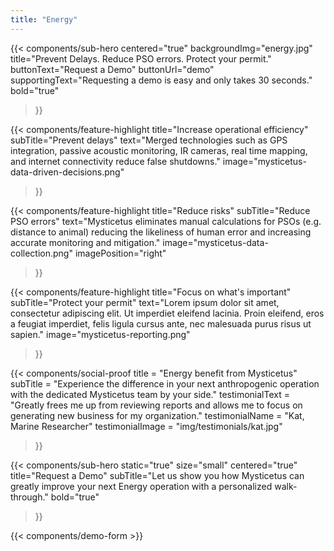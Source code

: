 ```yaml
---
title: "Energy"
---
```


{{< components/sub-hero
	centered="true"
	backgroundImg="energy.jpg"
	title="Prevent Delays. Reduce PSO errors. Protect your permit."
	buttonText="Request a Demo"
	buttonUrl="demo"
	supportingText="Requesting a demo is easy and only takes 30 seconds."
	bold="true"
>}}

{{< components/feature-highlight
	title="Increase operational efficiency"
	subTitle="Prevent delays"
	text="Merged technologies such as GPS integration, passive acoustic monitoring, IR cameras, real time mapping, and internet connectivity reduce false shutdowns."
	image="mysticetus-data-driven-decisions.png"
>}}

{{< components/feature-highlight
	title="Reduce risks"
	subTitle="Reduce PSO errors"
	text="Mysticetus eliminates manual calculations for PSOs (e.g. distance to animal) reducing the likeliness of human error and increasing accurate monitoring and mitigation."
	image="mysticetus-data-collection.png"
	imagePosition="right"
>}}

{{< components/feature-highlight
	title="Focus on what's important"
	subTitle="Protect your permit"
	text="Lorem ipsum dolor sit amet, consectetur adipiscing elit. Ut imperdiet eleifend lacinia. Proin eleifend, eros a feugiat imperdiet, felis ligula cursus ante, nec malesuada purus risus ut sapien."
	image="mysticetus-reporting.png"
>}}

{{< components/social-proof 
	title = "Energy benefit from Mysticetus"
	subTitle = "Experience the difference in your next anthropogenic operation with the dedicated Mysticetus team by your side."
	testimonialText = "Greatly frees me up from reviewing reports and allows me to focus on generating new business for my organization."
	testimonialName = "Kat, Marine Researcher"
	testimonialImage = "img/testimonials/kat.jpg"
>}}

{{< components/sub-hero
	static="true"
	size="small"
	centered="true"
	title="Request a Demo"
	subTitle="Let us show you how Mysticetus can greatly improve your next Energy operation with a personalized walk-through."
	bold="true"
>}}

{{< components/demo-form >}}